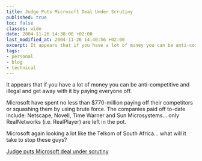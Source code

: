 ```yaml
---
title: Judge Puts Microsoft Deal Under Scrutiny
published: true
toc: false
classes: wide
date: 2004-11-26 14:38:00 +02:00
last_modified_at: 2004-11-26 14:40:56 +02:00
excerpt: It appears that if you have a lot of money you can be anti-competitive and illegal and get away with it by paying everyone off.
tags:
- personal
- blog
- technical
---
```

It appears that if you have a lot of money you can be anti-competitive and illegal and get away with it by paying everyone off.

Microsoft have spent no less than $770-million paying off their competitors or squashing them by using brute force. The companies paid off to-date include: Netscape, Novell, Time Warner and Sun Microsystems... only RealNetworks (i.e. RealPlayer) are left in the pot. 

Microsoft again looking a lot like the Telkom of South Africa... what will it take to stop these guys?

[Judge puts Microsoft deal under scrutiny](http://www.mg.co.za/content/l3.asp?cg=BreakingNews-Business&amp;ao=126085)
